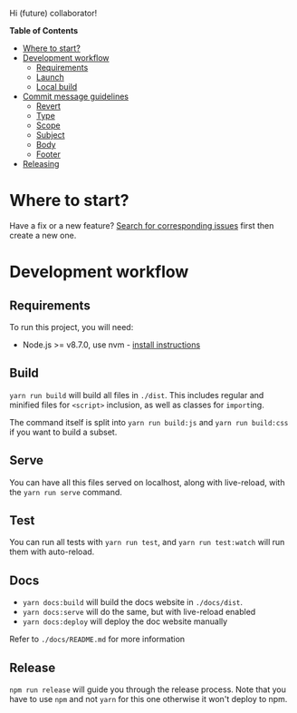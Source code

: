 Hi (future) collaborator!

<!-- START doctoc generated TOC please keep comment here to allow auto update -->
<!-- DON'T EDIT THIS SECTION, INSTEAD RE-RUN doctoc TO UPDATE -->
**Table of Contents**

- [Where to start?][1]
- [Development workflow][2]
  - [Requirements][3]
  - [Launch][4]
  - [Local build][5]
- [Commit message guidelines][6]
  - [Revert][7]
  - [Type][8]
  - [Scope][9]
  - [Subject][10]
  - [Body][11]
  - [Footer][12]
- [Releasing][13]

<!-- END doctoc generated TOC please keep comment here to allow auto update -->

# Where to start?

Have a fix or a new feature? [Search for corresponding
issues][14] first then create a new
one.

# Development workflow

## Requirements

To run this project, you will need:

- Node.js >= v8.7.0, use nvm - [install
  instructions][15]

## Build

`yarn run build` will build all files in `./dist`. This includes regular and
minified files for `<script>` inclusion, as well as classes for `import`ing.

The command itself is split into `yarn run build:js` and `yarn run build:css` if
you want to build a subset.

## Serve

You can have all this files served on localhost, along with live-reload, with
the `yarn run serve` command.

## Test

You can run all tests with `yarn run test`, and `yarn run test:watch` will run
them with auto-reload.

## Docs

- `yarn docs:build` will build the docs website in `./docs/dist`.
- `yarn docs:serve` will do the same, but with live-reload enabled
- `yarn docs:deploy` will deploy the doc website manually

Refer to `./docs/README.md` for more information

## Release

`npm run release` will guide you through the release process. Note that you have
to use `npm` and not `yarn` for this one otherwise it won't deploy to npm.


[1]: #where-to-start
[2]: #development-workflow
[3]: #requirements
[4]: #launch
[5]: #local-build
[6]: #commit-message-guidelines
[7]: #revert
[8]: #type
[9]: #scope
[10]: #subject
[11]: #body
[12]: #footer
[13]: #releasing
[14]: https://github.com/algolia/docsearch/issues
[15]: https://github.com/creationix/nvm#install-script
